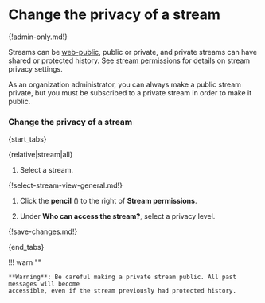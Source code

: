# Change the privacy of a stream

{!admin-only.md!}

Streams can be [web-public](/help/web-public-streams), public or private,
and private streams can have shared or protected history.
See [stream permissions](/help/stream-permissions) for
details on stream privacy settings.

As an organization administrator, you can always make a public stream
private, but you must be subscribed to a private stream in order to make it
public.

### Change the privacy of a stream

{start_tabs}

{relative|stream|all}

1. Select a stream.

{!select-stream-view-general.md!}

1. Click the **pencil** (<i class="fa fa-pencil"></i>)
   to the right of **Stream permissions**.

1. Under **Who can access the stream?**, select a privacy level.

{!save-changes.md!}

{end_tabs}

!!! warn ""

    **Warning**: Be careful making a private stream public. All past messages will become
    accessible, even if the stream previously had protected history.
